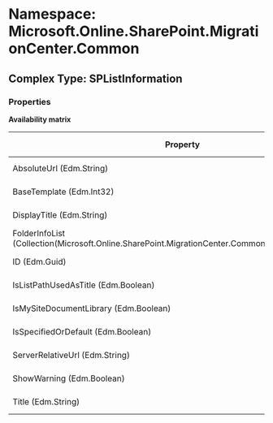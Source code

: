 # Namespace: Microsoft.Online.SharePoint.MigrationCenter.Common

## Complex Type: SPListInformation

### Properties

**Availability matrix**

Property | SPO | SP 2019 | SP 2016 | SP 2013
----------|:---:|:-------:|:-------:|:-------:
AbsoluteUrl (Edm.String) | ✅ (❌) | ❌ | ❌ | ❌
BaseTemplate (Edm.Int32) | ✅ (❌) | ❌ | ❌ | ❌
DisplayTitle (Edm.String) | ✅ (❌) | ❌ | ❌ | ❌
FolderInfoList (Collection(Microsoft.Online.SharePoint.MigrationCenter.Common.SPFolderInformation)) | ✅ (❌) | ❌ | ❌ | ❌
ID (Edm.Guid) | ✅ (❌) | ❌ | ❌ | ❌
IsListPathUsedAsTitle (Edm.Boolean) | ✅ (❌) | ❌ | ❌ | ❌
IsMySiteDocumentLibrary (Edm.Boolean) | ✅ (❌) | ❌ | ❌ | ❌
IsSpecifiedOrDefault (Edm.Boolean) | ✅ (❌) | ❌ | ❌ | ❌
ServerRelativeUrl (Edm.String) | ✅ (❌) | ❌ | ❌ | ❌
ShowWarning (Edm.Boolean) | ✅ (❌) | ❌ | ❌ | ❌
Title (Edm.String) | ✅ (❌) | ❌ | ❌ | ❌
